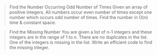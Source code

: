 
> Find the Number Occurring Odd Number of Times
Given an array of positive integers. All numbers occur even number of times except one number which occurs odd number of times. Find the number in O(n) time & constant space.

> Find the Missing Number
You are given a list of n-1 integers and these integers are in the range of 1 to n. There are no duplicates in the list. One of the integers is missing in the list. Write an efficient code to find the missing integer.
